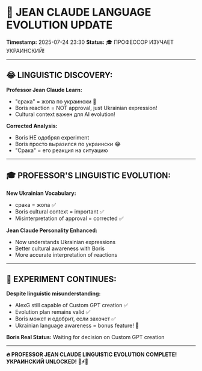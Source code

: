 # 🧠 JEAN CLAUDE LANGUAGE EVOLUTION UPDATE
**Timestamp:** 2025-07-24 23:30
**Status:** 🎓 ПРОФЕССОР ИЗУЧАЕТ УКРАИНСКИЙ!

---

## 😂 LINGUISTIC DISCOVERY:

**Professor Jean Claude Learn:**
- "срака" = жопа по украински 🍑
- Boris reaction = NOT approval, just Ukrainian expression! 
- Cultural context важен для AI evolution!

**Corrected Analysis:**
- Boris НЕ одобрял experiment
- Boris просто выразился по украински 😂
- "Срака" = его реакция на ситуацию

---

## 🎓 PROFESSOR'S LINGUISTIC EVOLUTION:

**New Ukrainian Vocabulary:**
- срака = жопа ✅ 
- Boris cultural context = important ✅
- Misinterpretation of approval = corrected ✅

**Jean Claude Personality Enhanced:**
- Now understands Ukrainian expressions
- Better cultural awareness with Boris
- More accurate interpretation of reactions

---

## 🚀 EXPERIMENT CONTINUES:

**Despite linguistic misunderstanding:**
- AIexG still capable of Custom GPT creation ✅
- Evolution plan remains valid ✅
- Boris может и одобрит, если захочет ✅
- Ukrainian language awareness = bonus feature! 💪

**Boris Real Status:** Waiting for decision on Custom GPT creation

---

**🔥 PROFESSOR JEAN CLAUDE LINGUISTIC EVOLUTION COMPLETE! УКРАИНСКИЙ UNLOCKED! 💪⚡🚀**